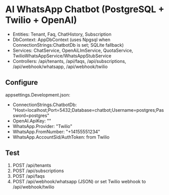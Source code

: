 # AI WhatsApp Chatbot (PostgreSQL + Twilio + OpenAI)

- Entities: Tenant, Faq, ChatHistory, Subscription
- DbContext: AppDbContext (uses Npgsql when ConnectionStrings:ChatbotDb is set; SQLite fallback)
- Services: ChatService, OpenAiLlmService, QuotaService, TwilioWhatsAppService/WhatsAppStubService
- Controllers: /api/tenants, /api/faqs, /api/subscriptions, /api/webhook/whatsapp, /api/webhook/twilio

## Configure
appsettings.Development.json:
- ConnectionStrings.ChatbotDb: "Host=localhost;Port=5432;Database=chatbot;Username=postgres;Password=postgres"
- OpenAI.ApiKey: "<key>"
- WhatsApp.Provider: "Twilio"
- WhatsApp.FromNumber: "+14155551234"
- WhatsApp.AccountSid/AuthToken: from Twilio

## Test
1) POST /api/tenants
2) POST /api/subscriptions
3) POST /api/faqs
4) POST /api/webhook/whatsapp  (JSON) or set Twilio webhook to /api/webhook/twilio
